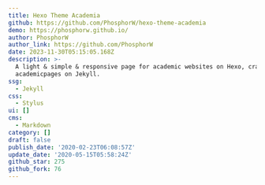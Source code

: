 ```yaml
---
title: Hexo Theme Academia
github: https://github.com/PhosphorW/hexo-theme-academia
demo: https://phosphorw.github.io/
author: PhosphorW
author_link: https://github.com/PhosphorW
date: 2023-11-30T05:15:05.168Z
description: >-
  A light & simple & responsive page for academic websites on Hexo, crafted from
  academicpages on Jekyll.
ssg:
  - Jekyll
css:
  - Stylus
ui: []
cms:
  - Markdown
category: []
draft: false
publish_date: '2020-02-23T06:08:57Z'
update_date: '2020-05-15T05:58:24Z'
github_star: 275
github_fork: 76
---
```

